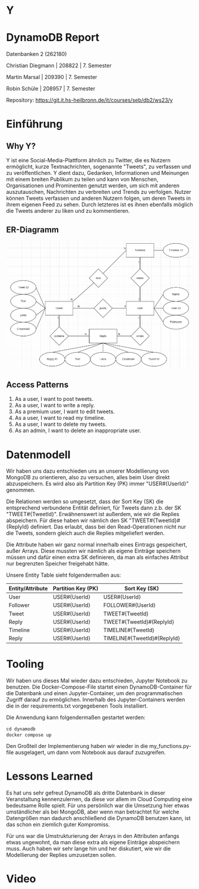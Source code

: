 # Y

# DynamoDB Report

Datenbanken 2 (262180)

Christian Diegmann | 208822 | 7. Semester

Martin Marsal | 209390 | 7. Semester

Robin Schüle | 208957 | 7. Semester

Repository: https://git.it.hs-heilbronn.de/it/courses/seb/db2/ws23/y

# Einführung

## Why Y?
Y ist eine Social-Media-Plattform ähnlich zu Twitter, die es Nutzern ermöglicht, kurze Textnachrichten, sogenannte "Tweets", zu verfassen und zu veröffentlichen.
Y dient dazu, Gedanken, Informationen und Meinungen mit einem breiten Publikum zu teilen und kann von Menschen, Organisationen und Prominenten genutzt werden,
um sich mit anderen auszutauschen, Nachrichten zu verbreiten und Trends zu verfolgen.
Nutzer können Tweets verfassen und anderen Nutzern folgen, um deren Tweets in ihrem eigenen Feed zu sehen.
Durch letzteres ist es ihnen ebenfalls möglich die Tweets anderer zu liken und zu kommentieren.

## ER-Diagramm
![ER-Diagramm](media/er-diagram.PNG)

## Access Patterns
1.	As a user, I want to post tweets.
2.	As a user, I want to write a reply.
3.	As a premium user, I want to edit tweets.
4.	As a user, I want to read my timeline.
5.	As a user, I want to delete my tweets.
6.	As an admin, I want to delete an inappropriate user.

# Datenmodell

Wir haben uns dazu entschieden uns an unserer Modellierung von MongoDB zu orientieren,
also zu versuchen, alles beim User direkt abzuspeichern. Es wird also als Partition
Key (PK) immer "USER#{UserId}" genommen.

Die Relationen werden so umgesetzt, dass der Sort Key (SK) die entsprechend
verbundene Entität definiert, für Tweets dann z.b. der SK "TWEET#{TweetId}".
Erwähnenswert ist außerdem, wie wir die Replies abspeichern. Für diese haben wir
nämlich den SK "TWEET#{TweetId}#{ReplyId} definiert. Das erlaubt, dass bei den
Read-Operationen nicht nur die Tweets, sondern gleich auch die Replies mitgeliefert
werden.

Die Attribute haben wir ganz normal innerhalb eines Eintrags gespeichert, außer Arrays.
Diese mussten wir nämlich als eigene Einträge speichern müssen und dafür einen extra SK
definieren, da man als einfaches Attribut nur begrenzten Speicher freigehabt hätte.

Unsere Entity Table sieht folgendermaßen aus:

| Entity/Attribute | Partition Key (PK) | Sort Key (SK)                |
|------------------|--------------------|------------------------------|
| User             | USER#{UserId}      | USER#{UserId}                |
| Follower         | USER#{UserId}      | FOLLOWER#{UserId}            |
| Tweet            | USER#{UserId}      | TWEET#{TweetId}              |
| Reply            | USER#{UserId}      | TWEET#{TweetId}#{ReplyId}    |
| Timeline         | USER#{UserId}      | TIMELINE#{TweetId}           |
| Reply            | USER#{UserId}      | TIMELINE#{TweetId}#{ReplyId} |

# Tooling

Wir haben uns dieses Mal wieder dazu entschieden, Jupyter Notebook zu benutzen.
Die Docker-Compose-File startet einen DynamoDB-Container für die Datenbank und einen
Jupyter-Container, um den programmatischen Zugriff darauf zu ermöglichen. Innerhalb
des Jupyter-Containers werden die in der requirements.txt vorgegebenen Tools
installiert.

Die Anwendung kann folgendermaßen gestartet werden:

```
cd dynamodb
docker compose up
```

Den Großteil der Implementierung haben wir wieder in die my_functions.py-file
ausgelagert, um dann vom Notebook aus darauf zuzugreifen.

# Lessons Learned

Es hat uns sehr gefreut DynamoDB als dritte Datenbank in dieser Veranstaltung
kennenzulernen, da diese vor allem im Cloud Computing eine bedeutsame Rolle spielt.
Für uns persönlich war die Umsetzung hier etwas umständlicher als bei MongoDB, aber
wenn man betrachtet für welche Datengrößen man dadurch anschließend die DynamoDB
benutzen kann, ist das schon ein ziemlich guter Kompromiss.

Für uns war die Umstrukturierung der Arrays in den Attributen anfangs etwas ungewohnt,
da man diese extra als eigene Einträge abspeichern muss. Auch haben wir sehr lange
hin und her diskutiert, wie wir die Modellierung der Replies umzusetzen sollen.

# Video

